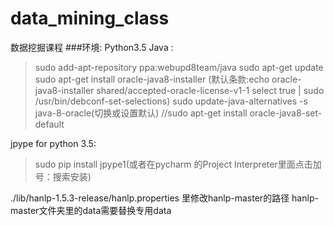 # data_mining_class
数据挖掘课程
###环境:
Python3.5
Java :

>sudo add-apt-repository ppa:webupd8team/java
sudo apt-get update
sudo apt-get install oracle-java8-installer
(默认条款:echo oracle-java8-installer shared/accepted-oracle-license-v1-1 select true | sudo /usr/bin/debconf-set-selections)
sudo update-java-alternatives -s java-8-oracle(切换或设置默认)
//sudo apt-get install oracle-java8-set-default

jpype for python 3.5:

>sudo pip install jpype1(或者在pycharm 的Project Interpreter里面点击加号：搜索安装)

./lib/hanlp-1.5.3-release/hanlp.properties 里修改hanlp-master的路径
hanlp-master文件夹里的data需要替换专用data
